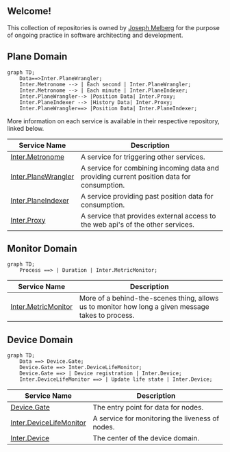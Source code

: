 ## Welcome!

This collection of repositories is owned by [Joseph Melberg](https://github.com/Joseph-Melberg) for the purpose of ongoing practice in software architecting and development.

## Plane Domain

```mermaid
graph TD;
    Data==>Inter.PlaneWrangler;
    Inter.Metronome --> | Each second | Inter.PlaneWrangler;
    Inter.Metronome --> | Each minute | Inter.PlaneIndexer;
    Inter.PlaneWrangler--> |Position Data| Inter.Proxy;
    Inter.PlaneIndexer --> |History Data| Inter.Proxy; 
    Inter.PlaneWrangler==> |Position Data| Inter.PlaneIndexer;
```

More information on each service is available in their respective repository, linked below.

|Service Name| Description |
|-|-|
|[Inter.Metronome](https://github.com/InterMW/Inter.Metronome)| A service for triggering other services.|
|[Inter.PlaneWrangler](https://github.com/InterMW/Inter.PlaneWrangler)| A service for combining incoming data and providing current position data for consumption.|
|[Inter.PlaneIndexer](https://github.com/InterMW/Inter.PlaneIndexer) | A service providing past position data for consumption.|
|[Inter.Proxy](https://github.com/InterMW/Inter.Proxy)| A service that provides external access to the web api's of the other services.|

## Monitor Domain

```mermaid
graph TD;
    Process ==> | Duration | Inter.MetricMonitor;
```

|Service Name| Description|
|-|-|
|[Inter.MetricMonitor](https://github.com/InterMW/Inter.MetricMonitor)|More of a behind-the-scenes thing, allows us to monitor how long a given message takes to process.|

## Device Domain

```mermaid
graph TD;
    Data ==> Device.Gate;
    Device.Gate ==> Inter.DeviceLifeMonitor;
    Device.Gate ==> | Device registration | Inter.Device;
    Inter.DeviceLifeMonitor ==> | Update life state | Inter.Device;
```
|Service Name| Description|
|-|-|
|[Device.Gate](https://github.com/InterMW/Device.Gate)| The entry point for data for nodes.|
|[Inter.DeviceLifeMonitor](https://github.com/InterMW/Inter.DeviceLifeMonitor)| A service for monitoring the liveness of nodes.|
|[Inter.Device](https://github.com/InterMW/Inter.Device)| The center of the device domain.|

